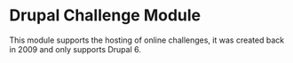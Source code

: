 # Drupal Challenge Module

This module supports the hosting of online challenges, it was created back in 2009 and only supports Drupal 6.
